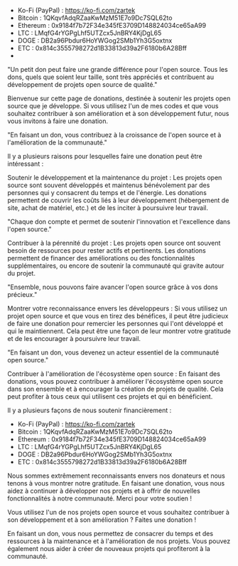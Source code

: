- Ko-Fi (PayPal) : https://ko-fi.com/zartek
- Bitcoin : 1QKqvfAdqRZaaKwMzM51E7o9Dc7SQL62to
- Ethereum : 0x9184f7b72F34e345fE3709D148824034ce65aA99
- LTC : LMqfG4rYGPgLhf5UTZcx5JnBRY4KjDgL65
- DOGE : DB2a96Pbdur6HoYWGog2SMb1Yh3G5oxtnx
- ETC : 0x814c3555798272d1B33813d39a2F6180b6A28Bff
- 
"Un petit don peut faire une grande différence pour l'open source. Tous les dons, quels que soient leur taille, sont très appréciés et contribuent au développement de projets open source de qualité."

Bienvenue sur cette page de donations, destinée à soutenir les projets open source que je développe. Si vous utilisez l'un de mes codes et que vous souhaitez contribuer à son amélioration et à son développement futur, nous vous invitons à faire une donation.

"En faisant un don, vous contribuez à la croissance de l'open source et à l'amélioration de la communauté."

Il y a plusieurs raisons pour lesquelles faire une donation peut être intéressant :

Soutenir le développement et la maintenance du projet : Les projets open source sont souvent développés et maintenus bénévolement par des personnes qui y consacrent du temps et de l'énergie. Les donations permettent de couvrir les coûts liés à leur développement (hébergement de site, achat de matériel, etc.) et de les inciter à poursuivre leur travail.

"Chaque don compte et permet de soutenir l'innovation et l'excellence dans l'open source."

Contribuer à la pérennité du projet : Les projets open source ont souvent besoin de ressources pour rester actifs et pertinents. Les donations permettent de financer des améliorations ou des fonctionnalités supplémentaires, ou encore de soutenir la communauté qui gravite autour du projet.

"Ensemble, nous pouvons faire avancer l'open source grâce à vos dons précieux."

Montrer votre reconnaissance envers les développeurs : Si vous utilisez un projet open source et que vous en tirez des bénéfices, il peut être judicieux de faire une donation pour remercier les personnes qui l'ont développé et qui le maintiennent. Cela peut être une façon de leur montrer votre gratitude et de les encourager à poursuivre leur travail.

"En faisant un don, vous devenez un acteur essentiel de la communauté open source."

Contribuer à l'amélioration de l'écosystème open source : En faisant des donations, vous pouvez contribuer à améliorer l'écosystème open source dans son ensemble et à encourager la création de projets de qualité. Cela peut profiter à tous ceux qui utilisent ces projets et qui en bénéficient.

Il y a plusieurs façons de nous soutenir financièrement :


- Ko-Fi (PayPal) : https://ko-fi.com/zartek
- Bitcoin : 1QKqvfAdqRZaaKwMzM51E7o9Dc7SQL62to
- Ethereum : 0x9184f7b72F34e345fE3709D148824034ce65aA99
- LTC : LMqfG4rYGPgLhf5UTZcx5JnBRY4KjDgL65
- DOGE : DB2a96Pbdur6HoYWGog2SMb1Yh3G5oxtnx
- ETC : 0x814c3555798272d1B33813d39a2F6180b6A28Bff

Nous sommes extrêmement reconnaissants envers nos donateurs et nous tenons à vous montrer notre gratitude. En faisant une donation, vous nous aidez à continuer à développer nos projets et à offrir de nouvelles fonctionnalités à notre communauté. Merci pour votre soutien !


Vous utilisez l'un de nos projets open source et vous souhaitez contribuer à son développement et à son amélioration ? Faites une donation !

En faisant un don, vous nous permettez de consacrer du temps et des ressources à la maintenance et à l'amélioration de nos projets. Vous pouvez également nous aider à créer de nouveaux projets qui profiteront à la communauté.
